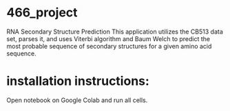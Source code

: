 # 466_project
RNA Secondary Structure Prediction
This application utilizes the CB513 data set, parses it, and uses Viterbi algorithm and Baum Welch to predict the most probable sequence of secondary structures for a given amino acid sequence.

# installation instructions:
Open notebook on Google Colab and run all cells. 
